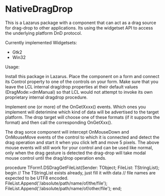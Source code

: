NativeDragDrop
==============

This is a Lazarus package with a component that can act as a drag source
for drag-drop to other applications. Its using the widgetset API to
access the underlying platform DnD protocol.

Currently implemented Widgetsets:
  * Gtk2
  * Win32

Usage:

Install this package in Lazarus. Place the component on a form and
connect its Control property to one of the controls on your form.
Make sure that you leave the LCL internal drag/drop properties at
their default values (DragMode:=dmManual) so that LCL would not
attempt to invoke its own proprietary internal dragdrop procedure.

Implement one (or more) of the OnGetXxxx() events. Which ones you
implement will deterimine which kind of data will be advertised to
the target platform. The drop target will choose one of these formats
(if it supports the format) and then call the corresponding OnGetXxx().

The drag sorce component will intercept OnMouseDown and OnMouseMove
events of the control to which it is connected and detect the drag
operation and start it when you click left and move 5 pixels. The
above mouse events will still work for your control and can be used
like normal, only when the drag gesture is detected the drag-drop
will take modal mouse control until the drag/drop operation ends.

procedure TForm1.DSDragGetFileList(Sender: TObject; FileList: TStringList);
begin
  // The TStringList exists already, just fill it with data
  // file names are expected to be UTF8 encoded.
  FileList.Append('/absolute/path/name/of/the/file');
  FileList.Append('/absolute/path/name/of/other/file');
end;
